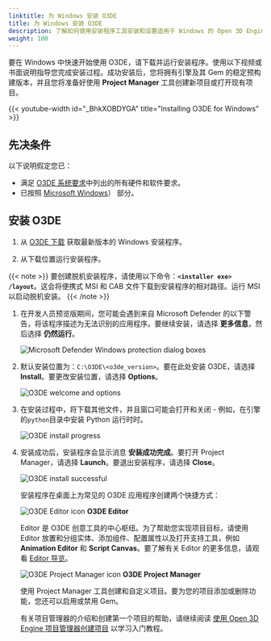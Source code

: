 ```yaml
---
linktitle: 为 Windows 安装 O3DE
title: 为 Windows 安装 O3DE
description: 了解如何使用安装程序工具安装和设置适用于 Windows 的 Open 3D Engine （O3DE）。
weight: 100
---
```


要在 Windows 中快速开始使用 O3DE，请下载并运行安装程序。使用以下视频或书面说明指导您完成安装过程。成功安装后，您将拥有引擎及其 Gem 的稳定预构建版本，并且您将准备好使用 **Project Manager** 工具创建新项目或打开现有项目。

{{< youtube-width id="_BhkXOBDYGA" title="Installing O3DE for Windows" >}}

## 先决条件

以下说明假定您已：

* 满足 [O3DE 系统要求](../requirements)中列出的所有硬件和软件要求。
* 已按照 [Microsoft Windows](../requirements/#microsoft-windows)） 部分。

## 安装 O3DE

1. 从 [O3DE 下载](https://o3de.org/download/#windows) 获取最新版本的 Windows 安装程序。

1. 从下载位置运行安装程序。

{{< note >}} 要创建脱机安装程序，请使用以下命令：**`<installer exe> /layout`**。这会将便携式 MSI 和 CAB 文件下载到安装程序的相对路径。运行 MSI 以启动脱机安装。 {{< /note >}}

1. 在开发人员预览版期间，您可能会遇到来自 Microsoft Defender 的以下警告，将该程序描述为无法识别的应用程序。要继续安装，请选择 **更多信息**，然后选择 **仍然运行**。

    ![Microsoft Defender Windows protection dialog boxes](/images/welcome-guide/installer-defender-protection.png)

1. 默认安装位置为：`C:\O3DE\<o3de_version>`。要在此处安装 O3DE，请选择 **Install**。要更改安装位置，请选择 **Options**。

    ![O3DE welcome and options](/images/welcome-guide/installer-welcome.png)

1. 在安装过程中，将下载其他文件，并且窗口可能会打开和关闭 - 例如，在引擎的`python`目录中安装 Python 运行时时。

    ![O3DE install progress](/images/welcome-guide/installer-install-progress.png)

1. 安装成功后，安装程序会显示消息 **安装成功完成**。要打开 Project Manager，请选择 **Launch**。要退出安装程序，请选择 **Close**。

    ![O3DE install successful](/images/welcome-guide/installer-completed-success.png)

    安装程序在桌面上为常见的 O3DE 应用程序创建两个快捷方式：

    ![O3DE Editor icon](/images/welcome-guide/desktop-icon-editor.png) **O3DE Editor**

    Editor 是 O3DE 创意工具的中心枢纽。为了帮助您实现项目目标，请使用 Editor 放置和分组实体、添加组件、配置属性以及打开支持工具，例如 **Animation Editor** 和 **Script Canvas**。要了解有关 Editor 的更多信息，请观看 [Editor 导览](/docs/welcome-guide/tours/editor-tour)。

    ![O3DE Project Manager icon](/images/welcome-guide/desktop-icon-project-manager.png) **O3DE Project Manager**

    使用 Project Manager 工具创建和自定义项目。要为您的项目添加或删除功能，您还可以启用或禁用 Gem。

    有关项目管理器的介绍和创建第一个项目的帮助，请继续阅读 [使用 Open 3D Engine 项目管理器创建项目](/docs/welcome-guide/create/creating-projects-using-project-manager) 以学习入门教程。
